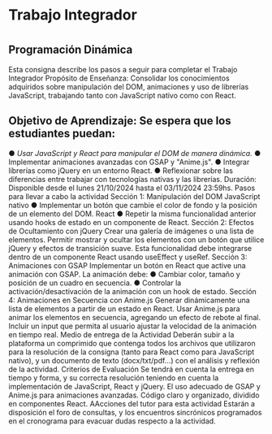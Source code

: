 <h1>Trabajo Integrador<h1>

## Programación Dinámica
Esta consigna describe los pasos a seguir para completar el Trabajo Integrador
Propósito de Enseñanza: Consolidar los conocimientos adquiridos sobre manipulación del
DOM, animaciones y uso de librerías JavaScript, trabajando tanto con JavaScript nativo
como con React.
## Objetivo de Aprendizaje: Se espera que los estudiantes puedan:
● _Usar JavaScript y React para manipular el DOM de manera dinámica._
● Implementar animaciones avanzadas con GSAP y "Anime.js".
● Integrar librerías como jQuery en un entorno React.
● Reflexionar sobre las diferencias entre trabajar con tecnologías nativas y las
librerías.
Duración: Disponible desde el lunes 21/10/2024 hasta el 03/11/2024 23:59hs.
Pasos para llevar a cabo la actividad
Sección 1: Manipulación del DOM
JavaScript nativo
● Implementar un botón que cambie el color de fondo y la posición de un elemento del
DOM.
React
● Repetir la misma funcionalidad anterior usando hooks de estado en un componente
de React.
Sección 2: Efectos de Ocultamiento con jQuery
Crear una galería de imágenes o una lista de elementos.
Permitir mostrar y ocultar los elementos con un botón que utilice jQuery y efectos de
transición suave.
Esta funcionalidad debe integrarse dentro de un componente React usando useEffect y
useRef.
Sección 3: Animaciones con GSAP
Implementar un botón en React que active una animación con GSAP.
La animación debe:
● Cambiar color, tamaño y posición de un cuadro en secuencia.
● Controlar la activación/desactivación de la animación con un hook de estado.
Sección 4: Animaciones en Secuencia con Anime.js
Generar dinámicamente una lista de elementos a partir de un estado en React.
Usar Anime.js para animar los elementos en secuencia, agregando un efecto de rebote al
final.
Incluir un input que permita al usuario ajustar la velocidad de la animación en tiempo real.
Medio de entrega de la Actividad
Deberán subir a la plataforma un comprimido que contenga todos los archivos que utilizaron
para la resolución de la consigna (tanto para React como para JavaScript nativo), y un
documento de texto (docx/txt/pdf...) con el análisis y reflexión de la actividad.
Criterios de Evaluación
Se tendrá en cuenta la entrega en tiempo y forma, y su correcta resolución teniendo en
cuenta la implementación de JavaScript, React y jQuery. El uso adecuado de GSAP y
Anime.js para animaciones avanzadas. Código claro y organizado, dividido en componentes
React.
AAcciones del tutor para esta actividad
Estarán a disposición el foro de consultas, y los encuentros sincrónicos programados en el
cronograma para evacuar dudas respecto a la actividad.